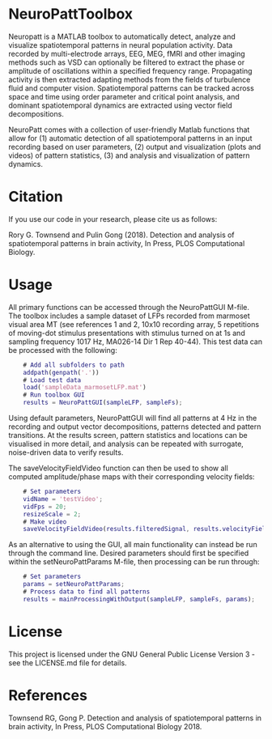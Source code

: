 # NeuroPattToolbox
Neuropatt is a MATLAB toolbox to automatically detect, analyze and visualize spatiotemporal patterns in neural population activity. Data recorded by multi-electrode arrays, EEG, MEG, fMRI and other imaging methods such as VSD can optionally be filtered to extract the phase or amplitude of oscillations within a specified frequency range. Propagating activity is then extracted adapting methods from the fields of turbulence fluid and computer vision. Spatiotemporal patterns can be tracked across space and time using order parameter and critical point analysis, and dominant spatiotemporal dynamics are extracted using vector field decompositions.

NeuroPatt comes with a collection of user-friendly Matlab functions that allow for (1) automatic detection of all spatiotemporal patterns in an input recording based on user parameters, (2) output and visualization (plots and videos) of pattern statistics, (3) and analysis and visualization of pattern dynamics.

# Citation
If you use our code in your research, please cite us as follows: 

Rory G. Townsend and Pulin Gong (2018). Detection and analysis of spatiotemporal patterns in brain activity, In Press, PLOS Computational Biology.

# Usage
All primary functions can be accessed through the NeuroPattGUI M-file. The toolbox includes a sample dataset of LFPs recorded from marmoset visual area MT (see references 1 and 2, 10x10 recording array, 5 repetitions of moving-dot stimulus presentations with stimulus turned on at 1s and sampling frequency 1017 Hz, MA026-14 Dir 1 Rep 40-44). This test data can be processed with the following:

```Matlab
	# Add all subfolders to path
	addpath(genpath('.'))
	# Load test data
	load('sampleData_marmosetLFP.mat')
	# Run toolbox GUI
	results = NeuroPattGUI(sampleLFP, sampleFs);
```
Using default parameters, NeuroPattGUI will find all patterns at 4 Hz in the recording and output vector decompositions, patterns detected and pattern transitions. At the results screen, pattern statistics and locations can be visualised in more detail, and analysis can be repeated with surrogate, noise-driven data to verify results.

The saveVelocityFieldVideo function can then be used to show all computed amplitude/phase maps with their corresponding velocity fields:

```Matlab
	# Set parameters
	vidName = 'testVideo';
	vidFps = 20;
	resizeScale = 2;
	# Make video
	saveVelocityFieldVideo(results.filteredSignal, results.velocityFields, vidName, vidFps, results.Fs, resizeScale)
```

As an alternative to using the GUI, all main functionality can instead be run through the command line. Desired parameters should first be specified within the setNeuroPattParams M-file, then processing can be run through:

```Matlab	
	# Set parameters
	params = setNeuroPattParams;
	# Process data to find all patterns
	results = mainProcessingWithOutput(sampleLFP, sampleFs, params);
```

# License
This project is licensed under the GNU General Public License Version 3 - see the LICENSE.md file for details.

# References
Townsend RG, Gong P. Detection and analysis of spatiotemporal patterns in brain activity, In Press, PLOS Computational Biology 2018.

